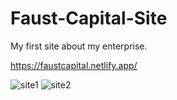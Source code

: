 # Faust-Capital-Site
My first site about my enterprise.

https://faustcapital.netlify.app/

![site1](https://user-images.githubusercontent.com/108202042/180233782-70c5d29a-3cb0-45ec-8f56-10abbb917d11.png)
![site2](https://user-images.githubusercontent.com/108202042/180233795-bb289421-2b62-4e61-ab9d-360aacd68403.png)
